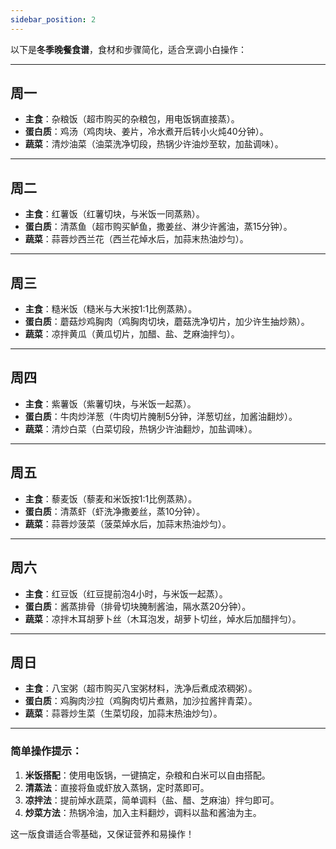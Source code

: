 ```yaml
---
sidebar_position: 2
---
```


以下是**冬季晚餐食谱**，食材和步骤简化，适合烹调小白操作：

---

## **周一**
- **主食**：杂粮饭（超市购买的杂粮包，用电饭锅直接蒸）。  
- **蛋白质**：鸡汤（鸡肉块、姜片，冷水煮开后转小火炖40分钟）。  
- **蔬菜**：清炒油菜（油菜洗净切段，热锅少许油炒至软，加盐调味）。  

---

## **周二**
- **主食**：红薯饭（红薯切块，与米饭一同蒸熟）。  
- **蛋白质**：清蒸鱼（超市购买鲈鱼，撒姜丝、淋少许酱油，蒸15分钟）。  
- **蔬菜**：蒜蓉炒西兰花（西兰花焯水后，加蒜末热油炒匀）。  

---

## **周三**
- **主食**：糙米饭（糙米与大米按1:1比例蒸熟）。  
- **蛋白质**：蘑菇炒鸡胸肉（鸡胸肉切块，蘑菇洗净切片，加少许生抽炒熟）。  
- **蔬菜**：凉拌黄瓜（黄瓜切片，加醋、盐、芝麻油拌匀）。  

---

## **周四**
- **主食**：紫薯饭（紫薯切块，与米饭一起蒸）。  
- **蛋白质**：牛肉炒洋葱（牛肉切片腌制5分钟，洋葱切丝，加酱油翻炒）。  
- **蔬菜**：清炒白菜（白菜切段，热锅少许油翻炒，加盐调味）。  

---

## **周五**
- **主食**：藜麦饭（藜麦和米饭按1:1比例蒸熟）。  
- **蛋白质**：清蒸虾（虾洗净撒姜丝，蒸10分钟）。  
- **蔬菜**：蒜蓉炒菠菜（菠菜焯水后，加蒜末热油炒匀）。  

---

## **周六**
- **主食**：红豆饭（红豆提前泡4小时，与米饭一起蒸）。  
- **蛋白质**：酱蒸排骨（排骨切块腌制酱油，隔水蒸20分钟）。  
- **蔬菜**：凉拌木耳胡萝卜丝（木耳泡发，胡萝卜切丝，焯水后加醋拌匀）。  

---

## **周日**
- **主食**：八宝粥（超市购买八宝粥材料，洗净后煮成浓稠粥）。  
- **蛋白质**：鸡胸肉沙拉（鸡胸肉切片煮熟，加沙拉酱拌青菜）。  
- **蔬菜**：蒜蓉炒生菜（生菜切段，加蒜末热油炒匀）。  

---

### **简单操作提示**：
1. **米饭搭配**：使用电饭锅，一键搞定，杂粮和白米可以自由搭配。
2. **清蒸法**：直接将鱼或虾放入蒸锅，定时蒸即可。
3. **凉拌法**：提前焯水蔬菜，简单调料（盐、醋、芝麻油）拌匀即可。
4. **炒菜方法**：热锅冷油，加入主料翻炒，调料以盐和酱油为主。

这一版食谱适合零基础，又保证营养和易操作！